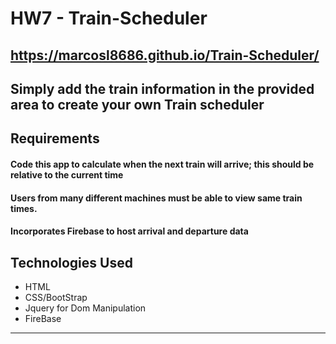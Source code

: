 # HW7 - Train-Scheduler

## https://marcosl8686.github.io/Train-Scheduler/

## Simply add the train information in the provided area to create your own Train scheduler

## Requirements
#### Code this app to calculate when the next train will arrive; this should be relative to the current time
#### Users from many different machines must be able to view same train times.
#### Incorporates Firebase to host arrival and departure data


## Technologies Used
- HTML
- CSS/BootStrap
- Jquery for Dom Manipulation
- FireBase


-------------
